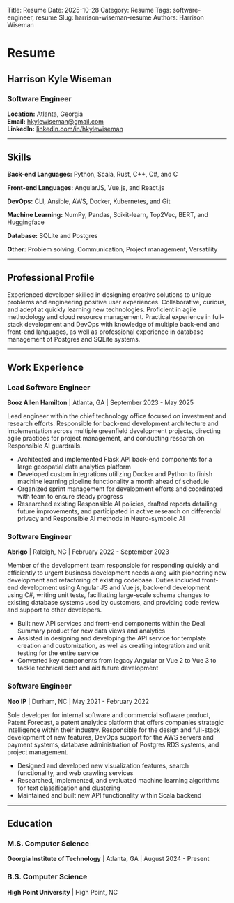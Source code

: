 Title: Resume
Date: 2025-10-28
Category: Resume
Tags: software-engineer, resume
Slug: harrison-wiseman-resume
Authors: Harrison Wiseman

# Resume
## Harrison Kyle Wiseman
### Software Engineer

**Location:** Atlanta, Georgia    
**Email:** hkylewiseman@gmail.com  
**LinkedIn:** [linkedin.com/in/hkylewiseman](https://linkedin.com/in/hkylewiseman)  

---

## Skills

**Back-end Languages:** Python, Scala, Rust, C++, C#, and C

**Front-end Languages:** AngularJS, Vue.js, and React.js

**DevOps:** CLI, Ansible, AWS, Docker, Kubernetes, and Git

**Machine Learning:** NumPy, Pandas, Scikit-learn, Top2Vec, BERT, and Huggingface

**Database:** SQLite and Postgres

**Other:** Problem solving, Communication, Project management, Versatility

---

## Professional Profile

Experienced developer skilled in designing creative solutions to unique problems and engineering positive user experiences. Collaborative, curious, and adept at quickly learning new technologies. Proficient in agile methodology and cloud resource management. Practical experience in full-stack development and DevOps with knowledge of multiple back-end and front-end languages, as well as professional experience in database management of Postgres and SQLite systems.

---

## Work Experience

### Lead Software Engineer
**Booz Allen Hamilton** | Atlanta, GA | September 2023 - May 2025

Lead engineer within the chief technology office focused on investment and research efforts. Responsible for back-end development architecture and implementation across multiple greenfield development projects, directing agile practices for project management, and conducting research on Responsible AI guardrails.

- Architected and implemented Flask API back-end components for a large geospatial data analytics platform
- Developed custom integrations utilizing Docker and Python to finish machine learning pipeline functionality a month ahead of schedule
- Organized sprint management for development efforts and coordinated with team to ensure steady progress
- Researched existing Responsible AI policies, drafted reports detailing future improvements, and participated in active research on differential privacy and Responsible AI methods in Neuro-symbolic AI

### Software Engineer
**Abrigo** | Raleigh, NC | February 2022 - September 2023

Member of the development team responsible for responding quickly and efficiently to urgent business development needs along with pioneering new development and refactoring of existing codebase. Duties included front-end development using Angular JS and Vue.js, back-end development using C#, writing unit tests, facilitating large-scale schema changes to existing database systems used by customers, and providing code review and support to other developers.

- Built new API services and front-end components within the Deal Summary product for new data views and analytics
- Assisted in designing and developing the API service for template creation and customization, as well as creating integration and unit testing for the entire service
- Converted key components from legacy Angular or Vue 2 to Vue 3 to tackle technical debt and aid future development

### Software Engineer
**Neo IP** | Durham, NC | May 2021 - February 2022

Sole developer for internal software and commercial software product, Patent Forecast, a patent analytics platform that offers companies strategic intelligence within their industry. Responsible for the design and full-stack development of new features, DevOps support for the AWS servers and payment systems, database administration of Postgres RDS systems, and project management.

- Designed and developed new visualization features, search functionality, and web crawling services
- Researched, implemented, and evaluated machine learning algorithms for text classification and clustering
- Maintained and built new API functionality within Scala backend

---

## Education

### M.S. Computer Science
**Georgia Institute of Technology** | Atlanta, GA | August 2024 - Present

### B.S. Computer Science
**High Point University** | High Point, NC
